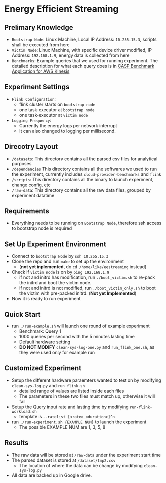 # Energy Efficient Streaming

## Prelimary Knowledge
* `Bootstrap Node`: Linux Machine, Local IP Address: `10.255.15.3`, scripts shall be executed from here
* `Victim Node`: Linux Machine, with specific device driver modified, IP Address: `192.168.1.9`, energy data is collected from here
* `Benchmarks`: Example queries that we used for running experiment. The detailed description for what each query does is in [CASP Benchmark Application for AWS Kinesis](https://github.com/CASP-Systems-BU/cloud-provider-benchmarks)

## Experiment Settings
* `Flink Configuration`: 
  * flink cluster starts on `bootstrap node`
  * one task-executor at `bootstrap node` 
  * one task-executor at `victim node`
* `Logging Frequency`: 
  * Currently the energy logs per network interrupt
  * It can also changed to logging per millisecond.

## Direcotry Layout
* `/datasets`: This directory contains all the parsed csv files for analytical purposes
* `/dependencies` This directory contains all the softwares we used to run the experiment, currently includes `cloud-provider-benchmarks` and `flink`
* `/scripts`: This directory contains all the binary to launch experiment, change config, etc
* `/raw-data`: This directory contains all the raw data files, grouped by experiment datatime

## Requirements
* Everything needs to be running on `Bootstrap Node`, therefore ssh access to bootstrap node is required

## Set Up Experiment Environment
* Connect to `bootstrap Node` by `ssh 10.255.15.3`
* Clone the repo and run `make` to set up the environment 
  * (**not yet inplemented**, do `cd /home/like/eestreaming` instead)
* Check if `victim node` is on by `ping 192.168.1.9`
  * if not and initrd has modification, run `./boot_victim.sh` to re-pack the initrd and boot the victim node. 
  * if not and initrd is not modified, run `./boot_victim_only.sh` to boot the victim with pre-packed initrd. (**Not yet Implemented**)
* Now it is ready to run experiment

## Quick Start
* run `./run-example.sh` will launch one round of example experiment
  * Benchmark: Query 1
  * 1000 queries per second with the 5 minutes lasting time
  * Default hardware setting
  * **DO NOT MODIFY** `clean-sys-log-one.py` and `run_flink_one.sh`, as they were used only for example run
  
## Customized Experiment
* Setup the different hardware paraemters wanted to test on by modifying `clean-sys-log.py` and `run_flink.sh`
  * detailed range of values are listed inside each files 
  * The parameters in these two files must match up, otherwise it will fail
* Setup the Query input rate and lasting time by modifying `run-flink-workload.sh`
  * template is `--ratelist [<rate>_<duration>]^n`
* run `./run-experiment.sh {EXAMPLE NUM}` to launch the experiment
  * The possible EXAMPLE NUM are 1, 3, 5, 8
  
## Results
* The raw data will be stored at `/raw-data` under the experiment start time
* The parsed dataset is stored at `/dataset/tmp2.csv`
  * The location of where the data can be change by modifying `clean-sys-log.py`
* All data are backed up in Google drive.

  


